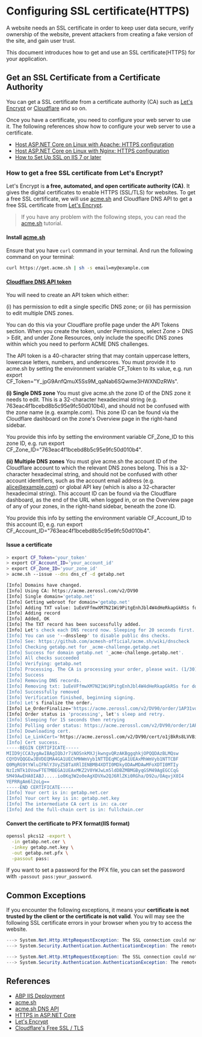 # Configuring SSL certificate(HTTPS)

A website needs an SSL certificate in order to keep user data secure, verify ownership of the website, prevent attackers from creating a fake version of the site, and gain user trust.

This document introduces how to get and use an SSL certificate(HTTPS) for your application.



## Get an SSL Certificate from a Certificate Authority

You can get a SSL certificate from a certificate authority (CA) such as [Let's Encrypt](https://letsencrypt.org/) or [Cloudflare](https://www.cloudflare.com/learning/ssl/what-is-an-ssl-certificate/) and so on.

Once you have a certificate, you need to configure your web server to use it. The following references show how to configure your web server to use a certificate.

* [Host ASP.NET Core on Linux with Apache: HTTPS configuration](https://learn.microsoft.com/en-us/aspnet/core/host-and-deploy/linux-apache)
* [Host ASP.NET Core on Linux with Nginx: HTTPS configuration](https://learn.microsoft.com/en-us/aspnet/core/host-and-deploy/linux-nginx)
* [How to Set Up SSL on IIS 7 or later](https://learn.microsoft.com/en-us/iis/manage/configuring-security/how-to-set-up-ssl-on-iis)



### How to get a free SSL certificate from Let's Encrypt?

Let's Encrypt is **a free, automated, and open certificate authority (CA)**. It gives the digital certificates to enable HTTPS (SSL/TLS) for websites. To get a free SSL certificate, we will use [acme.sh](https://github.com/acmesh-official/acme.sh) and Cloudflare DNS API to get a free SSL certificate from [Let's Encrypt](https://letsencrypt.org/).

> If you have any problem with the following steps, you can read the [acme.sh](https://github.com/acmesh-official/acme.sh/wiki/dnsapi) tutorial.



#### Install [acme.sh](https://github.com/acmesh-official/acme.sh)

Ensure that you have `curl` command in your terminal. And run the following command on your terminal:

```bash
curl https://get.acme.sh | sh -s email=my@example.com
```



#### [Cloudflare DNS API token](https://dash.cloudflare.com/profile/api-tokens)


You will need to create an API token which either:

(i) has permission to edit a single specific DNS zone; or
(ii) has permission to edit multiple DNS zones.

You can do this via your Cloudflare profile page under the API Tokens section. When you create the token, under Permissions, select Zone > DNS > Edit, and under Zone Resources, only include the specific DNS zones within which you need to perform ACME DNS challenges.

The API token is a 40-character string that may contain uppercase letters, lowercase letters, numbers, and underscores. You must provide it to acme.sh by setting the environment variable CF_Token to its value, e.g. run export CF_Token="Y_jpG9AnfQmuX5Ss9M_qaNab6SQwme3HWXNDzRWs".

**(i) Single DNS zone**
You must give acme.sh the zone ID of the DNS zone it needs to edit. This is a 32-character hexadecimal string (e.g. 763eac4f1bcebd8b5c95e9fc50d010b4), and should not be confused with the zone name (e.g. example.com). This zone ID can be found via the Cloudflare dashboard on the zone's Overview page in the right-hand sidebar.

You provide this info by setting the environment variable CF_Zone_ID to this zone ID, e.g. run export CF_Zone_ID="763eac4f1bcebd8b5c95e9fc50d010b4".

**(ii) Multiple DNS zones**
You must give acme.sh the account ID of the Cloudflare account to which the relevant DNS zones belong. This is a 32-character hexadecimal string, and should not be confused with other account identifiers, such as the account email address (e.g. alice@example.com) or global API key (which is also a 32-character hexadecimal string). This account ID can be found via the Cloudflare dashboard, as the end of the URL when logged in, or on the Overview page of any of your zones, in the right-hand sidebar, beneath the zone ID.

You provide this info by setting the environment variable CF_Account_ID to this account ID, e.g. run export CF_Account_ID="763eac4f1bcebd8b5c95e9fc50d010b4".



#### Issue a certificate

```bash
> export CF_Token='your_token'
> export CF_Account_ID='your_account_id'
> export CF_Zone_ID='your_zone_id'
> acme.sh --issue --dns dns_cf -d getabp.net

[Info] Domains have changed.
[Info] Using CA: https://acme.zerossl.com/v2/DV90
[Info] Single domain='getabp.net'
[Info] Getting webroot for domain='getabp.net'
[Info] Adding TXT value: 1uEeVFfmwXM7N21Wi9PitgEnhJbl4W4dHeRkapGkRSs for domain: _acme-challenge.getabp.net
[Info] Adding record
[Info] Added, OK
[Info] The TXT record has been successfully added.
[Info] Let's check each DNS record now. Sleeping for 20 seconds first.
[Info] You can use '--dnssleep' to disable public dns checks.
[Info] See: https://github.com/acmesh-official/acme.sh/wiki/dnscheck
[Info] Checking getabp.net for _acme-challenge.getabp.net
[Info] Success for domain getabp.net '_acme-challenge.getabp.net'.
[Info] All checks succeeded
[Info] Verifying: getabp.net
[Info] Processing. The CA is processing your order, please wait. (1/30)
[Info] Success
[Info] Removing DNS records.
[Info] Removing txt: 1uEeVFfmwXM7N21Wi9PitgEnhJbl4W4dHeRkapGkRSs for domain: _acme-challenge.getabp.net
[Info] Successfully removed
[Info] Verification finished, beginning signing.
[Info] Let's finalize the order.
[Info] Le_OrderFinalize='https://acme.zerossl.com/v2/DV90/order/1AP31vqE7rzxCmvpDsDgvA/finalize'
[Info] Order status is 'processing', let's sleep and retry.
[Info] Sleeping for 15 seconds then retrying
[Info] Polling order status: https://acme.zerossl.com/v2/DV90/order/1AP31vqE7rzxCmvpDsDgvA
[Info] Downloading cert.
[Info] Le_LinkCert='https://acme.zerossl.com/v2/DV90/cert/o1jBkRs8LVVBiEZShd4Yow'
[Info] Cert success.
-----BEGIN CERTIFICATE-----
MIID9jCCA3ygAwIBAgIQbJr7iNOSnkMXJjkwngvQRzAKBggqhkjOPQQDAzBLMQsw
CQYDVQQGEwJBVDEQMA4GA1UEChMHWmVyb1NTTDEqMCgGA1UEAxMhWmVyb1NTTCBF
Q0MgRG9tYWluIFNlY3VyZSBTaXRlIENBMB4XDTI0MDkyODAwMDAwMFoXDTI0MTIy
NzIzNTk1OVowFTETMBEGA1UEAxMKZ2V0YWJwLm5ldDBZMBMGByqGSM49AgEGCCqG
SM49AwEHA0IABJ.....io0Kq3W2o0eAgXDVXw2QJ6RlZKi0RGha/D92u/OAqvjX0I4
YEPRRgAm6l2oLg==
-----END CERTIFICATE-----
[Info] Your cert is in: getabp.net.cer
[Info] Your cert key is in: getabp.net.key
[Info] The intermediate CA cert is in: ca.cer
[Info] And the full-chain cert is in: fullchain.cer
```

#### Convert the certificate to PFX format(IIS format)

```bash
openssl pkcs12 -export \
  -in getabp.net.cer \
  -inkey getabp.net.key \
  -out getabp.net.pfx \
  -passout pass:
```

If you want to set a password for the PFX file, you can set the password with `-passout pass:your_password`.



## Common Exceptions

If you encounter the following exceptions, it means your **certificate is not trusted by the client or the certificate is not valid**. 
You will may see the following SSL certificate errors in your browser when you try to access the website.

```cs
---> System.Net.Http.HttpRequestException: The SSL connection could not be established, see inner exception.
---> System.Security.Authentication.AuthenticationException: The remote certificate is invalid according to the validation procedure: RemoteCertificateNameMismatch
```

```cs
---> System.Net.Http.HttpRequestException: The SSL connection could not be established, see inner exception.
---> System.Security.Authentication.AuthenticationException: The remote certificate is invalid because of errors in the certificate chain: UntrustedRoot
```



## References

* [ABP IIS Deployment](./index.md)
* [acme.sh](https://github.com/acmesh-official/acme.sh)
* [acme.sh DNS API](https://github.com/acmesh-official/acme.sh/wiki/dnsapi#dns_cf)
* [HTTPS in ASP.NET Core](https://learn.microsoft.com/en-us/aspnet/core/security/enforcing-ssl)
* [Let's Encrypt](https://letsencrypt.org/getting-started)
* [Cloudflare's Free SSL / TLS](https://www.cloudflare.com/application-services/products/ssl/)
